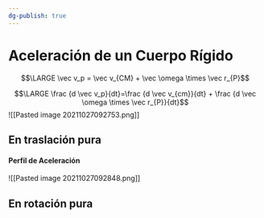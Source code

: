 ```yaml
---
dg-publish: true
---
```

# Aceleración de un Cuerpo Rígido

$$\LARGE \vec v_p = \vec v_{CM} + \vec \omega \times \vec r_{P}$$

$$\LARGE \frac {d \vec v_p}{dt}=\frac {d \vec v_{cm}}{dt} + \frac {d \vec \omega \times \vec r_{P}}{dt}$$
![[Pasted image 20211027092753.png]]

## En traslación pura
#### Perfil de Aceleración
![[Pasted image 20211027092848.png]]

## En rotación pura
